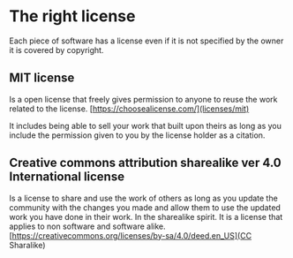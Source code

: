 # The right license

Each piece of software has a license even if it is not specified by the owner it is covered by copyright.

## MIT license 

Is a open license that freely gives permission to anyone to reuse the work related to the license. [https://choosealicense.com/](licenses/mit)

It includes being able to sell your work that built upon theirs as long as you include the permission given to you by the license holder as a citation.

## Creative commons attribution sharealike ver 4.0 International license

Is a license to share and use the work of others as long as you update the community with the changes you made and allow them to use the updated work you have done in their work. In the sharealike spirit. It is a license that applies to non software and software alike. [https://creativecommons.org/licenses/by-sa/4.0/deed.en_US](CC Sharalike) 